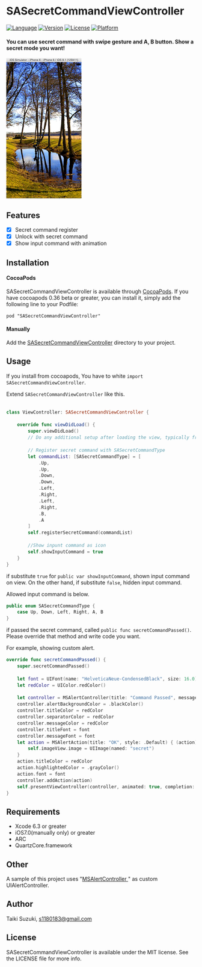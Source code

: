 # SASecretCommandViewController

[![Language](http://img.shields.io/badge/language-swift-brightgreen.svg?style=flat
)](https://developer.apple.com/swift)
[![Version](https://img.shields.io/cocoapods/v/SASecretCommandViewController.svg?style=flat)](http://cocoadocs.org/docsets/SASecretCommandViewController)
[![License](https://img.shields.io/cocoapods/l/SASecretCommandViewController.svg?style=flat)](http://cocoadocs.org/docsets/SASecretCommandViewController)
[![Platform](https://img.shields.io/cocoapods/p/SASecretCommandViewController.svg?style=flat)](http://cocoadocs.org/docsets/SASecretCommandViewController)

#### You can use secret command with swipe gesture and A, B button. Show a secret mode you want!

![](./SampleImage/secret.gif)

## Features

- [x] Secret command register
- [x] Unlock with secret command
- [x] Show input command with animation

## Installation

#### CocoaPods

SASecretCommandViewController is available through [CocoaPods](http://cocoapods.org). If you have cocoapods 0.36 beta or greater, you can install
it, simply add the following line to your Podfile:

    pod "SASecretCommandViewController"

#### Manually

Add the [SASecretCommandViewController](./SASecretCommandViewController) directory to your project. 

## Usage

If you install from cocoapods, You have to white `import SASecretCommandViewController`.

Extend `SASecretCommandViewController` like this.

```swift

class ViewController: SASecretCommandViewController {

    override func viewDidLoad() {
        super.viewDidLoad()
        // Do any additional setup after loading the view, typically from a nib.
        
        // Register secret command with SASecretCommandType
        let commandList: [SASecretCommandType] = [
            .Up,
            .Up,
            .Down,
            .Down,
            .Left,
            .Right,
            .Left,
            .Right,
            .B,
            .A
        ]
        self.registerSecretCommand(commandList)
        
        //Show inpunt command as icon
        self.showInputCommand = true
    }
}

```

if substitute `true` for `public var showInputCommand`, shown input command on view. On the other hand, if substitute `false`, hidden input command.

Allowed input command is below.
```swift
public enum SASecretCommandType {
    case Up, Down, Left, Right, A, B
}
```
if passed the secret command, called `public func secretCommandPassed()`. Please override that method and write code you want.

For example, showing custom alert.
```swift
override func secretCommandPassed() {
    super.secretCommandPassed()
    
    let font = UIFont(name: "HelveticaNeue-CondensedBlack", size: 16.0)
    let redColor = UIColor.redColor()
    
    let controller = MSAlertController(title: "Command Passed", message: "This is secret mode!!", preferredStyle: .Alert)
    controller.alertBackgroundColor = .blackColor()
    controller.titleColor = redColor
    controller.separatorColor = redColor
    controller.messageColor = redColor
    controller.titleFont = font
    controller.messageFont = font
    let action = MSAlertAction(title: "OK", style: .Default) { (action) in
        self.imageView.image = UIImage(named: "secret")
    }
    action.titleColor = redColor
    action.highlightedColor = .grayColor()
    action.font = font
    controller.addAction(action)
    self.presentViewController(controller, animated: true, completion: nil)
}
```

## Requirements

- Xcode 6.3 or greater
- iOS7.0(manually only) or greater
- ARC
- QuartzCore.framework

## Other

A sample of this project uses "[MSAlertController
](https://github.com/szk-atmosphere/MSAlertController)" as custom UIAlertController.

## Author

Taiki Suzuki, s1180183@gmail.com

## License

SASecretCommandViewController is available under the MIT license. See the LICENSE file for more info.

